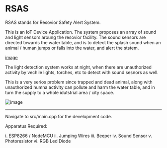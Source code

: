 # RSAS
RSAS stands for Resovior Safety Alert System.

This is an IoT Device Application. The system proposes an array of sound and light sensors aroung the resovior facility. The sound sensors are directed towards the water table, and is to detect the splash sound when an animal / human jumps or falls into the water, and alert the ststem.

[image](https://user-images.githubusercontent.com/65479883/177723187-9bbc84a6-fb7e-426e-9242-ad2b741f92ec.png)

The light detection system works at night, when there are unauthorized activity by vechile lights, torches, etc to detect with sound sesnors as well.

This is a very serios problem since trapped and dead animal, along with unauthorized humna activity can pollute and harm the water table, and in turn the supply to a whole idutstrial area / city space.

![image](https://user-images.githubusercontent.com/65479883/177725497-75e8d3ac-fcff-482e-bb75-aa8cb9bed166.png)
_______________________________

Navigate to src/main.cpp for the development code.

Apparatus Required:

i. ESP8266 / NodeMCU
ii. Jumping Wires
iii. Beeper
iv. Sound Sensor
v. Photoresistor
vi. RGB Led Diode
